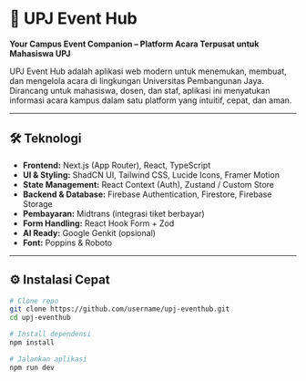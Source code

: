 # 🎉 UPJ Event Hub

**Your Campus Event Companion – Platform Acara Terpusat untuk Mahasiswa UPJ**

UPJ Event Hub adalah aplikasi web modern untuk menemukan, membuat, dan mengelola acara di lingkungan Universitas Pembangunan Jaya. Dirancang untuk mahasiswa, dosen, dan staf, aplikasi ini menyatukan informasi acara kampus dalam satu platform yang intuitif, cepat, dan aman.

---

## 🛠️ Teknologi

- **Frontend:** Next.js (App Router), React, TypeScript
- **UI & Styling:** ShadCN UI, Tailwind CSS, Lucide Icons, Framer Motion
- **State Management:** React Context (Auth), Zustand / Custom Store
- **Backend & Database:** Firebase Authentication, Firestore, Firebase Storage
- **Pembayaran:** Midtrans (integrasi tiket berbayar)
- **Form Handling:** React Hook Form + Zod
- **AI Ready:** Google Genkit (opsional)
- **Font:** Poppins & Roboto

---

## ⚙️ Instalasi Cepat

```bash
# Clone repo
git clone https://github.com/username/upj-eventhub.git
cd upj-eventhub

# Install dependensi
npm install

# Jalankan aplikasi
npm run dev
